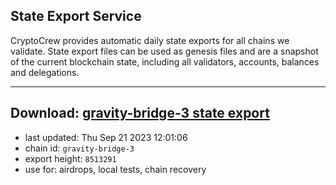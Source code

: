 ## State Export Service
CryptoCrew provides automatic daily state exports for all chains we validate. State export files can be used as genesis files and are a snapshot of the current blockchain state, including all validators, accounts, balances and delegations.

---
**Download: [gravity-bridge-3 state export](https://dl.ccvalidators.com/SERVICE/gravitybridge/gravity-bridge-3_export_8513291.json)**
---

- last updated: Thu Sep 21 2023 12:01:06
- chain id: `gravity-bridge-3`
- export height: `8513291`
- use for: airdrops, local tests, chain recovery
